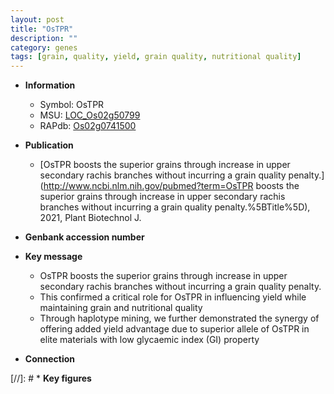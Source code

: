 ```yaml
---
layout: post
title: "OsTPR"
description: ""
category: genes
tags: [grain, quality, yield, grain quality, nutritional quality]
---
```


* **Information**  
    + Symbol: OsTPR  
    + MSU: [LOC_Os02g50799](http://rice.uga.edu/cgi-bin/ORF_infopage.cgi?orf=LOC_Os02g50799)  
    + RAPdb: [Os02g0741500](https://rapdb.dna.affrc.go.jp/locus/?name=Os02g0741500)  

* **Publication**  
    + [OsTPR boosts the superior grains through increase in upper secondary rachis branches without incurring a grain quality penalty.](http://www.ncbi.nlm.nih.gov/pubmed?term=OsTPR boosts the superior grains through increase in upper secondary rachis branches without incurring a grain quality penalty.%5BTitle%5D), 2021, Plant Biotechnol J.

* **Genbank accession number**  

* **Key message**  
    + OsTPR boosts the superior grains through increase in upper secondary rachis branches without incurring a grain quality penalty.
    + This confirmed a critical role for OsTPR in influencing yield while maintaining grain and nutritional quality
    + Through haplotype mining, we further demonstrated the synergy of offering added yield advantage due to superior allele of OsTPR in elite materials with low glycaemic index (GI) property

* **Connection**  

[//]: # * **Key figures**  


